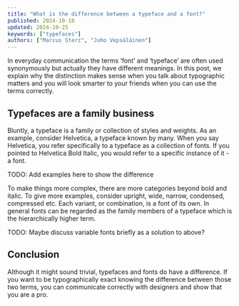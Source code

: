 ```yaml
---
title: "What is the difference between a typeface and a font?"
published: 2024-10-18
updated: 2024-10-25
keywords: ["typefaces"]
authors: ["Marcus Sterz", "Juho Vepsäläinen"]
---
```


In everyday communication the terms ‘font’ and ‘typeface’ are often used synonymously but actually they have different meanings. In this post, we explain why the distinction makes sense when you talk about typographic matters and you will look smarter to your friends when you can use the terms correctly.

## Typefaces are a family business

Bluntly, a typeface is a family or collection of styles and weights. As an example, consider Helvetica, a typeface known by many. When you say Helvetica, you refer specifically to a typeface as a collection of fonts. If you pointed to Helvetica Bold Italic, you would refer to a specific instance of it - a font.

TODO: Add examples here to show the difference

To make things more complex, there are more categories beyond bold and italic. To give more examples, consider upright, wide, narrow, condensed, compressed etc. Each variant, or combination, is a font of its own. In general fonts can be regarded as the family members of a typeface which is the hierarchically higher term.

TODO: Maybe discuss variable fonts briefly as a solution to above?

## Conclusion

Although it might sound trivial, typefaces and fonts do have a difference. If you want to be typographically exact knowing the difference between those two terms, you can communicate correctly with designers and show that you are a pro.

